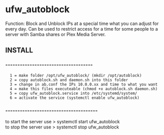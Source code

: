 # ufw_autoblock

Function: Block and Unblock IPs at a special time what you can adjust for every day. Can be used to restrict access for a time for some people to a server with Samba shares or Plex Media Server.

## INSTALL
### ------------------------------------
```
  1 = make folder /opt/ufw_autoblock/ (mkdir /opt/autoblock)
  2 = copy autoblock.sh and daemon.sh into this folder
  3 = change in ab.conf the IPs 10.0.0.xx and time to what you want
  4 = make this files executeable (chmod +x autoblock.sh daemon.sh)
  5 = copy ufw_autoblock.service into /etc/systemd/system/
  6 = activate the service (systemctl enable ufw_autoblock)
```
### --------------------------------------

to start the server use > systemctl start ufw_autoblock <br />
to stop the server use > systemctl stop ufw_autoblock
